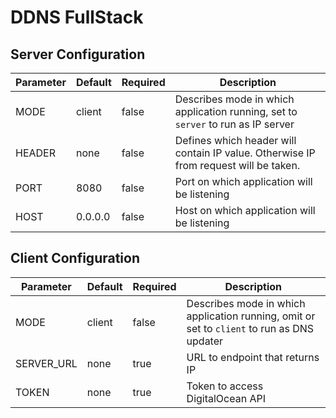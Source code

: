 # DDNS FullStack

## Server Configuration

| Parameter | Default | Required | Description                                                                          |
|-----------|---------|----------|--------------------------------------------------------------------------------------|
| MODE      | client  | false    | Describes mode in which application running, set to `server` to run as IP server     |
| HEADER    | none    | false    | Defines which header will contain IP value. Otherwise IP from request will be taken. |
| PORT      | 8080    | false    | Port on which application will be listening                                          |
| HOST      | 0.0.0.0 | false    | Host on which application will be listening                                          |

## Client Configuration

| Parameter  | Default | Required | Description                                                                                |
|------------|---------|----------|--------------------------------------------------------------------------------------------|
| MODE       | client  | false    | Describes mode in which application running, omit or set to `client` to run as DNS updater |
| SERVER_URL | none    | true     | URL to endpoint that returns IP                                                            |
| TOKEN      | none    | true     | Token to access DigitalOcean API                                                           |
